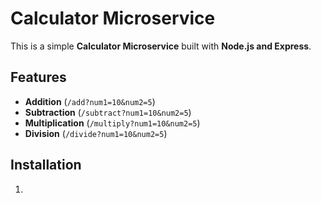 # Calculator Microservice

This is a simple **Calculator Microservice** built with **Node.js and Express**.

## Features
- **Addition** (`/add?num1=10&num2=5`)
- **Subtraction** (`/subtract?num1=10&num2=5`)
- **Multiplication** (`/multiply?num1=10&num2=5`)
- **Division** (`/divide?num1=10&num2=5`)

## Installation
1.